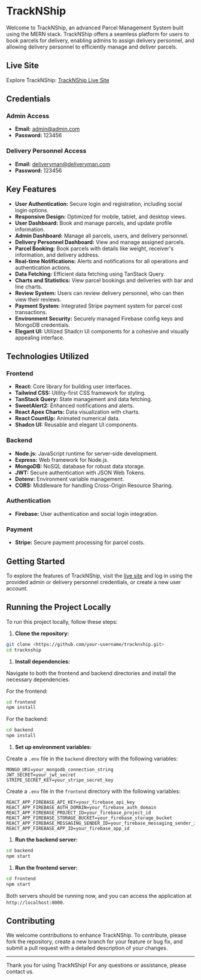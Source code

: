 # TrackNShip

Welcome to TrackNShip, an advanced Parcel Management System built using the MERN stack. TrackNShip offers a seamless platform for users to book parcels for delivery, enabling admins to assign delivery personnel, and allowing delivery personnel to efficiently manage and deliver parcels.

## Live Site

Explore TrackNShip: [TrackNShip Live Site](https://tracknship22.web.app/)

## Credentials

### Admin Access

- **Email:** [admin@admin.com](mailto:admin@admin.com)
- **Password:** 123456

### Delivery Personnel Access

- **Email:** [deliveryman@deliveryman.com](mailto:deliveryman@deliveryman.com)
- **Password:** 123456

## Key Features

- **User Authentication:** Secure login and registration, including social login options.
- **Responsive Design:** Optimized for mobile, tablet, and desktop views.
- **User Dashboard:** Book and manage parcels, and update profile information.
- **Admin Dashboard:** Manage all parcels, users, and delivery personnel.
- **Delivery Personnel Dashboard:** View and manage assigned parcels.
- **Parcel Booking:** Book parcels with details like weight, receiver's information, and delivery address.
- **Real-time Notifications:** Alerts and notifications for all operations and authentication actions.
- **Data Fetching:** Efficient data fetching using TanStack Query.
- **Charts and Statistics:** View parcel bookings and deliveries with bar and line charts.
- **Review System:** Users can review delivery personnel, who can then view their reviews.
- **Payment System:** Integrated Stripe payment system for parcel cost transactions.
- **Environment Security:** Securely managed Firebase config keys and MongoDB credentials.
- **Elegant UI:** Utilized Shadcn UI components for a cohesive and visually appealing interface.

## Technologies Utilized

### Frontend

- **React:** Core library for building user interfaces.
- **Tailwind CSS:** Utility-first CSS framework for styling.
- **TanStack Query:** State management and data fetching.
- **SweetAlert2:** Enhanced notifications and alerts.
- **React Apex Charts:** Data visualization with charts.
- **React CountUp:** Animated numerical data.
- **Shadcn UI:** Reusable and elegant UI components.

### Backend

- **Node.js:** JavaScript runtime for server-side development.
- **Express:** Web framework for Node.js.
- **MongoDB:** NoSQL database for robust data storage.
- **JWT:** Secure authentication with JSON Web Tokens.
- **Dotenv:** Environment variable management.
- **CORS:** Middleware for handling Cross-Origin Resource Sharing.

### Authentication

- **Firebase:** User authentication and social login integration.

### Payment

- **Stripe:** Secure payment processing for parcel costs.

## Getting Started

To explore the features of TrackNShip, visit the [live site](https://tracknship22.web.app/) and log in using the provided admin or delivery personnel credentials, or create a new user account.

## Running the Project Locally

To run this project locally, follow these steps:

1. **Clone the repository:**

```bash
git clone <https://github.com/your-username/tracknship.git>
cd tracknship

```

1. **Install dependencies:**

Navigate to both the frontend and backend directories and install the necessary dependencies.

For the frontend:

```bash
cd frontend
npm install

```

For the backend:

```bash
cd backend
npm install

```

1. **Set up environment variables:**

Create a `.env` file in the `backend` directory with the following variables:

```
MONGO_URI=your_mongodb_connection_string
JWT_SECRET=your_jwt_secret
STRIPE_SECRET_KEY=your_stripe_secret_key

```

Create a `.env` file in the `frontend` directory with the following variables:

```
REACT_APP_FIREBASE_API_KEY=your_firebase_api_key
REACT_APP_FIREBASE_AUTH_DOMAIN=your_firebase_auth_domain
REACT_APP_FIREBASE_PROJECT_ID=your_firebase_project_id
REACT_APP_FIREBASE_STORAGE_BUCKET=your_firebase_storage_bucket
REACT_APP_FIREBASE_MESSAGING_SENDER_ID=your_firebase_messaging_sender_id
REACT_APP_FIREBASE_APP_ID=your_firebase_app_id

```

1. **Run the backend server:**

```bash
cd backend
npm start

```

1. **Run the frontend server:**

```bash
cd frontend
npm start

```

Both servers should be running now, and you can access the application at `http://localhost:8000`.

## Contributing

We welcome contributions to enhance TrackNShip. To contribute, please fork the repository, create a new branch for your feature or bug fix, and submit a pull request with a detailed description of your changes.

---

Thank you for using TrackNShip! For any questions or assistance, please contact us.
